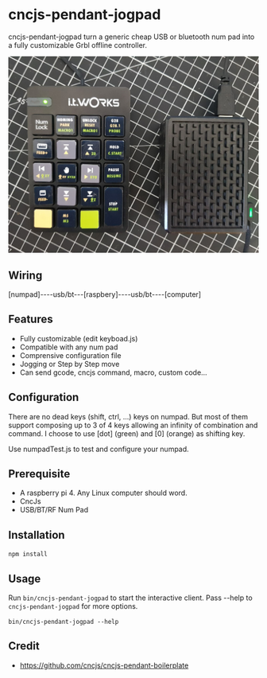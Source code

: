 # cncjs-pendant-jogpad

cncjs-pendant-jogpad turn a generic cheap USB or bluetooth num pad into a fully customizable Grbl offline controller.

![Kiku](ressources/jogpad_finish.jpg)

## Wiring

[numpad]----usb/bt---[raspbery]----usb/bt----[computer]

## Features
- Fully customizable (edit keyboad.js)
- Compatible with any num pad
- Comprensive configuration file
- Jogging or Step by Step move
- Can send gcode, cncjs command, macro, custom code...

## Configuration
There are no dead keys (shift, ctrl, ...) keys on numpad. But most of them support composing up to 3 of 4 keys allowing an infinity of combination and command.
I choose to use [dot] (green) and [0] (orange) as shifting key. 

Use numpadTest.js to test and configure your numpad.

## Prerequisite
- A raspberry pi 4. Any Linux computer should word.
- CncJs
- USB/BT/RF Num Pad

## Installation
```
npm install
```

## Usage
Run `bin/cncjs-pendant-jogpad` to start the interactive client. Pass --help to `cncjs-pendant-jogpad` for more options.

```
bin/cncjs-pendant-jogpad --help
```

## Credit
- https://github.com/cncjs/cncjs-pendant-boilerplate